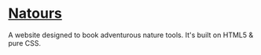 # <a href="https://kr-nkit.github.io/natours/">Natours</a>

A website designed to book adventurous nature tools.
It's built on HTML5 & pure CSS.
